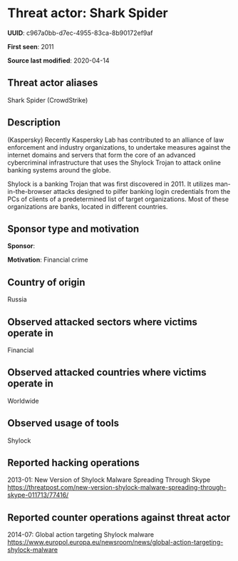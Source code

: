# Threat actor: Shark Spider

**UUID**: c967a0bb-d7ec-4955-83ca-8b90172ef9af

**First seen**: 2011

**Source last modified**: 2020-04-14

## Threat actor aliases

Shark Spider (CrowdStrike)

## Description

(Kaspersky) Recently Kaspersky Lab has contributed to an alliance of law enforcement and industry organizations, to undertake measures against the internet domains and servers that form the core of an advanced cybercriminal infrastructure that uses the Shylock Trojan to attack online banking systems around the globe.

Shylock is a banking Trojan that was first discovered in 2011. It utilizes man-in-the-browser attacks designed to pilfer banking login credentials from the PCs of clients of a predetermined list of target organizations. Most of these organizations are banks, located in different countries.

## Sponsor type and motivation

**Sponsor**: 

**Motivation**: Financial crime


## Country of origin

Russia

## Observed attacked sectors where victims operate in

Financial

## Observed attacked countries where victims operate in

Worldwide

## Observed usage of tools

Shylock

## Reported hacking operations

2013-01: New Version of Shylock Malware Spreading Through Skype
https://threatpost.com/new-version-shylock-malware-spreading-through-skype-011713/77416/

## Reported counter operations against threat actor

2014-07: Global action targeting Shylock malware
https://www.europol.europa.eu/newsroom/news/global-action-targeting-shylock-malware



